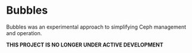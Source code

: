 # Bubbles

Bubbles was an experimental approach to simplifying Ceph management and
operation.

**THIS PROJECT IS NO LONGER UNDER ACTIVE DEVELOPMENT**